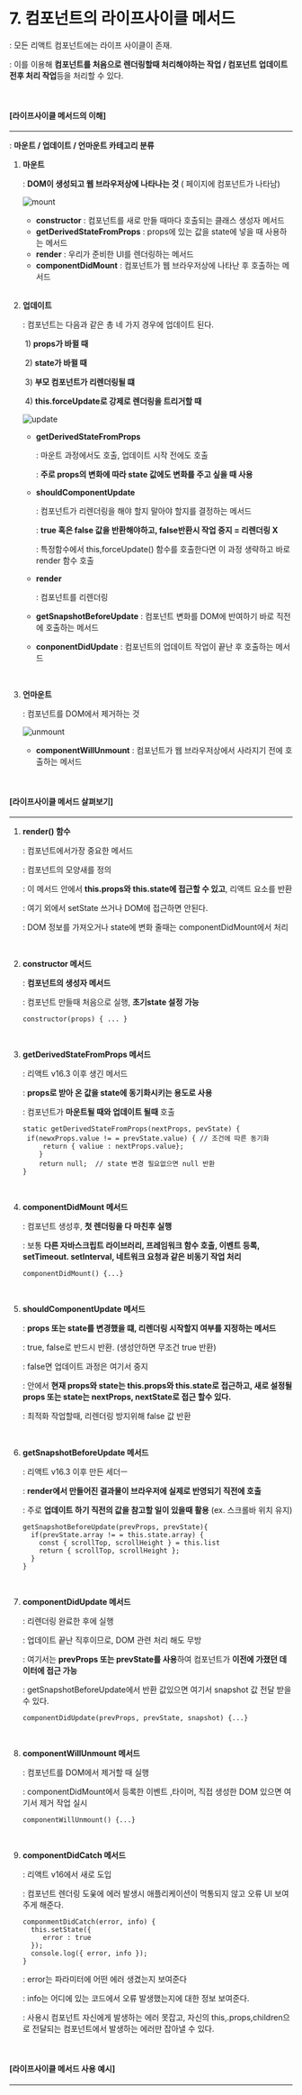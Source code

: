 # 7. 컴포넌트의 라이프사이클 메서드

: 모든 리액트 컴포넌트에는 라이프 사이클이 존재.

: 이를 이용해 **컴포넌트를 처음으로 렌더링할때 처리해야하는 작업 / 컴포넌트 업데이트 전후 처리 작업**등을 처리할 수 있다.

<br>

#### [라이프사이클 메서드의 이해]

------

: **마운트 / 업데이트 / 언마운트 카테고리 분류**

1. **마운트**

   : **DOM이 생성되고 웹 브라우저상에 나타나는 것** ( 페이지에 컴포넌트가 나타남)

   ![mount](.\image\mount.PNG)

   - **constructor** : 컴포넌트를 새로 만들 때마다 호출되는 클래스 생성자 메서드
   - **getDerivedStateFromProps** : props에 있는 값을 state에 넣을 때 사용하는 메서드
   - **render** : 우리가 준비한 UI를 렌더링하는 메서드
   - **componentDidMount** : 컴포넌트가 웹 브라우저상에 나타난 후 호출하는 메서드

   <br>

2. **업데이트**

   : 컴포넌트는 다음과 같은 총 네 가지 경우에 업데이트 된다.

   ​	1) **props가 바뀔 때**

   ​	2) **state가 바뀔 때**

   ​	3) **부모 컴포넌트가 리렌더링될 떄**

   ​	4) **this.forceUpdate로 강제로 렌더링을 트리거할 때**

   ![update](.\image\업데이트.PNG)

   - **getDerivedStateFromProps** 

     : 마운트 과정에서도 호출, 업데이트 시작 전에도 호출

     : **주로 props의 변화에 따라 state 값에도 변화를 주고 싶을 때 사용**

   - **shouldComponentUpdate**

     : 컴포넌트가 리렌더링을 해야 할지 말아야 할지를 결정하는 메서드

     : **true 혹은 false 값을 반환해야하고, false반환시 작업 중지 = 리렌더링 X**

     : 특정함수에서 this,forceUpdate() 함수를 호출한다면 이 과정 생략하고 바로 render 함수 호출

   - **render**

     : 컴포넌트를 리렌더링

   - **getSnapshotBeforeUpdate** : 컴포넌트 변화를 DOM에 반여하기 바로 직전에 호출하는 메서드

   - **conponentDidUpdate** : 컴포넌트의 업데이트 작업이 끝난 후 호출하는 메서드

   <br>

3. **언마운트**

   : 컴포넌트를 DOM에서 제거하는 것

   ![unmount](.\image\언마운트.PNG)

   - **componentWillUnmount** : 컴포넌트가 웹 브라우저상에서 사라지기 전에 호출하는 메서드

<br>

#### [라이프사이클 메서드 살펴보기]

------

1. **render() 함수**

   : 컴포넌트에서가장 중요한 메서드
   
   : 컴포넌트의 모양새를 정의
   
   : 이 메서드 안에서 **this.props와 this.state에 접근할 수 있고**, 리액트 요소를 반환
   
   : 여기 외에서 setState 쓰거나 DOM에 접근하면 안된다.
   
   : DOM 정보를 가져오거나 state에 변화 줄때는 componentDidMount에서 처리
   
   <br>
   
2. **constructor 메서드**

   : **컴포넌트의 생성자 메서드**

   : 컴포넌트 만들때 처음으로 실행, **초기state 설정 가능**

   ```
   constructor(props) { ... }
   ```

   <br>

3. **getDerivedStateFromProps 메서드**

   : 리액트 v16.3 이후 생긴 메서드

   : **props로 받아 온 값을 state에 동기화시키는 용도로 사용**

   : 컴포넌트가 **마운트될 때와 업데이트 될때** 호출

   ```react
   static getDerivedStateFromProps(nextProps, pevState) {
   	if(newxProps.value != = prevState.value) { // 조건에 따른 동기화
       	return { valiue : nextProps.value};
       }
       return null;  // state 변경 필요없으면 null 반환
   }
   ```

   <br>

4. **componentDidMount 메서드**

   : 컴포넌트 생성후, **첫 렌더링을 다 마친후 실행**

   : 보통 **다른 자바스크립트 라이브러리, 프레임워크 함수 호출, 이벤트 등록, setTimeout. setInterval, 네트워크 요청과 같은 비동기 작업 처리**

   ```
   componentDidMount() {...}
   ```

   <br>

5. **shouldComponentUpdate 메서드**

   : **props 또는 state를 변경했을 떄, 리렌더링 시작할지 여부를 지정하는 메서드**

   : true, false로 반드시 반환. (생성안하면 무조건 true 반환)

   : false면 업데이트 과정은 여기서 중지

   : 안에서 **현재 props와 state는 this.props와 this.state로 접근하고, 새로 설정될 props 또는 state는 nextProps, nextState로 접근 할수 있다.**

   : 최적화 작업할때, 리렌더링 방지위해 false 값 반환

   <br>

6. **getSnapshotBeforeUpdate 메서드**

   : 리액트 v16.3 이후 만든 세더ㅡ

   : **render에서 만들어진 결과물이 브라우저에 실제로 반영되기 직전에 호출**

   : 주로 **업데이트 하기 직전의 값을 참고할 일이 있을때 활용** (ex. 스크롤바 위치 유지)

   ```react
   getSnapshotBeforeUpdate(prevProps, prevState){
     if(prevState.array != = this.state.array) {
       const { scrollTop, scrollHeight } = this.list
       return { scrollTop, scrollHeight };
     }
   }
   ```

   <br>

7. **componentDidUpdate 메서드**

   : 리렌더링 완료한 후에 실행

   : 업데이트 끝난 직후이므로, DOM 관련 처리 해도 무방

   : 여기서는 **prevProps 또는 prevState를 사용**하여 컴포넌트가 **이전에 가졌던 데이터에 접근 가능**

   : getSnapshotBeforeUpdate에서 반환 값있으면 여기서 snapshot 값 전달 받을 수 있다.

   ```
   componentDidUpdate(prevProps, prevState, snapshot) {...}
   ```

   <br>

8. **componentWillUnmount 메서드**

   : 컴포넌트를 DOM에서 제거할 때 실행

   : componentDidMount에서 등록한 이벤트 ,타이머, 직접 생성한 DOM 있으면 여기서 제거 작업 실시

   ```
   componentWillUnmount() {...}
   ```

   <br>

9. **componentDidCatch 메서드**

   : 리액트 v16에서 새로 도입

   : 컴포넌트 렌더링 도웆에 에러 발생시 애플리케이션이 먹통되지 않고 오류 UI 보여주게 해준다.

   ```
   componmentDidCatch(error, info) {
     this.setState({
     	error : true
     });
     console.log({ error, info });
   }
   ```

   : error는 파라미터에 어떤 에러 생겼는지 보여준다

   : info는 어디에 있는 코드에서 오류 발생했는지에 대한 정보 보여준다.

   : 사용시 컴포넌트 자신에게 발생하는 에러 못잡고, 자신의 this,.props,children으로 전달되는 컴포넌트에서 발생하는 에러만 잡아낼 수 있다.

<br>

#### [라이프사이클 메서드 사용 예시]

-----

